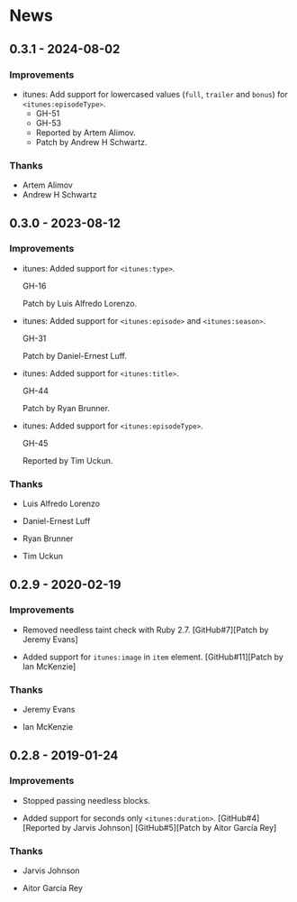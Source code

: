 # News

## 0.3.1 - 2024-08-02

### Improvements

  * itunes: Add support for lowercased values (`full`, `trailer` and
    `bonus`) for `<itunes:episodeType>`.
    * GH-51
    * GH-53
    * Reported by Artem Alimov.
    * Patch by Andrew H Schwartz.

### Thanks

  * Artem Alimov
  * Andrew H Schwartz

## 0.3.0 - 2023-08-12

### Improvements

  * itunes: Added support for `<itunes:type>`.

    GH-16

    Patch by Luis Alfredo Lorenzo.

  * itunes: Added support for `<itunes:episode>` and `<itunes:season>`.

    GH-31

    Patch by Daniel-Ernest Luff.

  * itunes: Added support for `<itunes:title>`.

    GH-44

    Patch by Ryan Brunner.

  * itunes: Added support for `<itunes:episodeType>`.

    GH-45

    Reported by Tim Uckun.

### Thanks

  * Luis Alfredo Lorenzo

  * Daniel-Ernest Luff

  * Ryan Brunner

  * Tim Uckun

## 0.2.9 - 2020-02-19

### Improvements

  * Removed needless taint check with Ruby 2.7.
    [GitHub#7][Patch by Jeremy Evans]

  * Added support for `itunes:image` in `item` element.
    [GitHub#11][Patch by Ian McKenzie]

### Thanks

  * Jeremy Evans

  * Ian McKenzie

## 0.2.8 - 2019-01-24

### Improvements

  * Stopped passing needless blocks.

  * Added support for seconds only `<itunes:duration>`.
    [GitHub#4][Reported by Jarvis Johnson]
    [GitHub#5][Patch by Aitor García Rey]

### Thanks

  * Jarvis Johnson

  * Aitor García Rey
